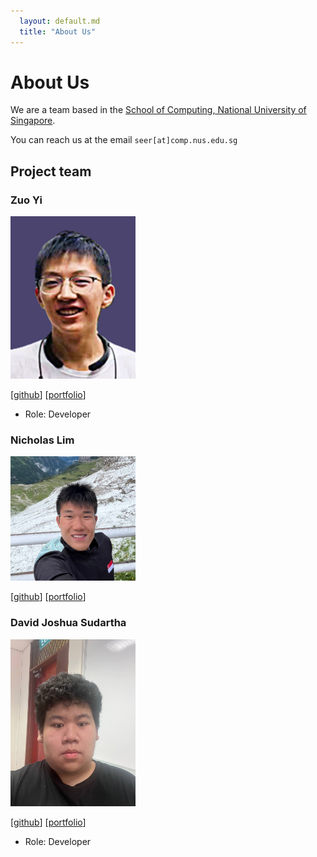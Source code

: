 ```yaml
---
  layout: default.md
  title: "About Us"
---
```


# About Us

We are a team based in the [School of Computing, National University of Singapore](http://www.comp.nus.edu.sg).

You can reach us at the email `seer[at]comp.nus.edu.sg`

## Project team

### Zuo Yi

<img src="images/nuszuoyi.png" width="200px">

[[github](https://github.com/nuszuoyi)]
[[portfolio](team/zuoyi.md)]

* Role: Developer

### Nicholas Lim

<img src="images/nicholaslimzixian.png" width="200px">

[[github](https://github.com/nicholaslimzixian)]
[[portfolio](team/nicholaslimzixian.md)]

### David Joshua Sudartha

<img src="images/djsudartha.png" width="200px">

[[github](https://github.com/DJsudartha)]
[[portfolio](team/djsudartha.md)]

* Role: Developer

